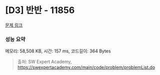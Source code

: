 # [D3] 반반 - 11856 

[문제 링크](https://swexpertacademy.com/main/code/problem/problemDetail.do?contestProbId=AXjS1GXqZ8gDFATi) 

### 성능 요약

메모리: 58,508 KB, 시간: 157 ms, 코드길이: 364 Bytes



> 출처: SW Expert Academy, https://swexpertacademy.com/main/code/problem/problemList.do